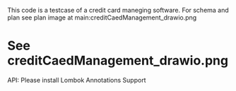 This code is a testcase of a credit card maneging software.
For schema and plan see plan image at main:creditCaedManagement_drawio.png
# See creditCaedManagement_drawio.png

API:
Please install Lombok Annotations Support
